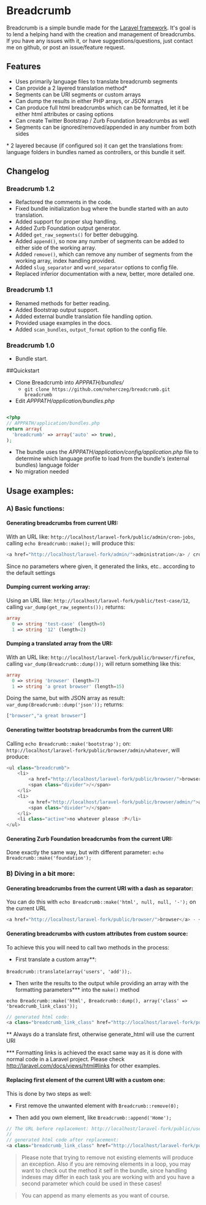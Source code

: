 # Breadcrumb

Breadcrumb is a simple bundle made for the [Laravel framework](http://laravel.com/). It's goal is to lend a helping hand with the creation and management of breadcrumbs. If you have any issues with it, or have suggestions/questions, just contact me on github, or post an issue/feature request.

## Features

* Uses primarily language files to translate breadcrumb segments
* Can provide a 2 layered translation method*
* Segments can be URI segments or custom arrays
* Can dump the results in either PHP arrays, or JSON arrays
* Can produce full html breadcrumbs which can be formatted, let it be either html attributes or casing options
* Can create Twitter Bootstrap / Zurb Foundation breadcrumbs as well
* Segments can be ignored/removed/appended in any number from both sides

\* 2 layered because (if configured so) it can get the translations from: language folders in bundles named as controllers, or this bundle it self. 

## Changelog

### Breadcrumb 1.2
- Refactored the comments in the code.
- Fixed bundle initialization bug where the bundle started with an auto translation.
- Added support for proper slug handling.
- Added Zurb Foundation output generator.
- Added `get_raw_segments()` for better debugging.
- Added `append()`, so now any number of segments can be added to either side of the working array.
- Added `remove()`, which can remove any number of segments from the working array, index handling provided.
- Added `slug_separator` and `word_separator` options to config file.
- Replaced inferior documentation with a new, better, more detailed one.

### Breadcrumb 1.1
- Renamed methods for better reading.
- Added Bootstrap output support.
- Added external bundle translation file handling option.
- Provided usage examples in the docs.
- Added `scan_bundles`, `output_format` option to the config file.

### Breadcrumb 1.0
- Bundle start.

##Quickstart

* Clone Breadcrumb into *APPPATH/bundles/*
  * ```git clone https://github.com/noherczeg/breadcrumb.git breadcrumb```
* Edit *APPPATH/application/bundles.php*

```php

<?php
// APPPATH/application/bundles.php
return array(
  'breadcrumb' => array('auto' => true),
);
```
* The bundle uses the *APPPATH/application/config/application.php* file to determine which language profile to load from the bundle's (external bundles) language folder
* No migration needed

## Usage examples:

### A) Basic functions:

#### Generating breadcrumbs from current URI:
With an URL like: `http://localhost/laravel-fork/public/admin/cron-jobs`, calling `echo Breadcrumb::make();` will produce this:
```php
<a href="http://localhost/laravel-fork/admin/">administration</a> / cron jobs
```

Since no parameters where given, it generated the links, etc.. according to the default settings

#### Dumping current working array:
Using an URL like: `http://localhost/laravel-fork/public/test-case/12`, calling `var_dump(get_raw_segments());` returns:
```php
array
  0 => string 'test-case' (length=9)
  1 => string '12' (length=2)
```

#### Dumping a translated array from the URI:
With an URL like: `http://localhost/laravel-fork/public/browser/firefox`, calling `var_dump(Breadcrumb::dump());` will return something like this:
```php
array
  0 => string 'browser' (length=7)
  1 => string 'a great browser' (length=15)
```
Doing the same, but with JSON array as result: `var_dump(Breadcrumb::dump('json'));` returns:

```php
["browser","a great browser"]
```
#### Generating twitter bootstrap breadcrumbs from the current URI:
Calling `echo Breadcrumb::make('bootstrap');` on: `http://localhost/laravel-fork/public/browser/admin/whatever`,  will produce:
```php
<ul class="breadcrumb">
    <li>
        <a href="http://localhost/laravel-fork/public/browser/">browser</a> 
        <span class="divider">/</span>
    </li>
    <li>
        <a href="http://localhost/laravel-fork/public/browser/admin/">administration</a> 
        <span class="divider">/</span>
    </li>
    <li class="active">no whatever please :P</li>
</ul>

```

#### Generating Zurb Foundation breadcrumbs from the current URI:
Done exactly the same way, but with different parameter: `echo Breadcrumb::make('foundation');`

### B) Diving in a bit more:

#### Generating breadcrumbs from the current URI with a dash as separator:
You can do this with `echo Breadcrumb::make('html', null, null, '-');` on the current URL

```php
<a href="http://localhost/laravel-fork/public/browser/">browser</a> - <a href="http://localhost/laravel-fork/public/browser/firefox-is-pro/">a great browser</a> - poke
```

#### Generating breadcrumbs with custom attributes from custom source:
To achieve this you will need to call two methods in the process:

- First translate a custom array**:

`Breadcrumb::translate(array('users', 'add'));`.

- Then write the results to the output while providing an array with the formatting parameters\*** into the `make()` method

`echo Breadcrumb::make('html', Breadcrumb::dump(), array('class' => 'breadcrumb_link_class'));`

```php
// generated html code:
<a class="breadcrumb_link_class" href="http://localhost/laravel-fork/public/users/">users</a> / add
```
\** Always do a translate first, otherwise generate_html will use the current URI

\*** Formatting links is achieved the exact same way as it is done with normal code in a Laravel project. Please check http://laravel.com/docs/views/html#links for other examples.

#### Replacing first element of the current URI with a custom one:
This is done by two steps as well:

- First remove the unwanted element with `Breadcrumb::remove(0);`

- Then add you own element, like `Breadcrumb::append('Home');`

```php
// The URL before replacement: http://localhost/laravel-fork/public/users/list
// 
// generated html code after replacement:
<a class="breadcrumb_link_class" href="http://localhost/laravel-fork/public/home/">Main page</a> / Same List
```

> Please note that trying to remove not existing elements will produce an exception. Also if you are removing elements in a loop, you may want to check out the method it self in the bundle, since handling indexes may differ in each task you are working with and you have a second parameter which could be used in these cases!

>You can append as many elements as you want of course.

